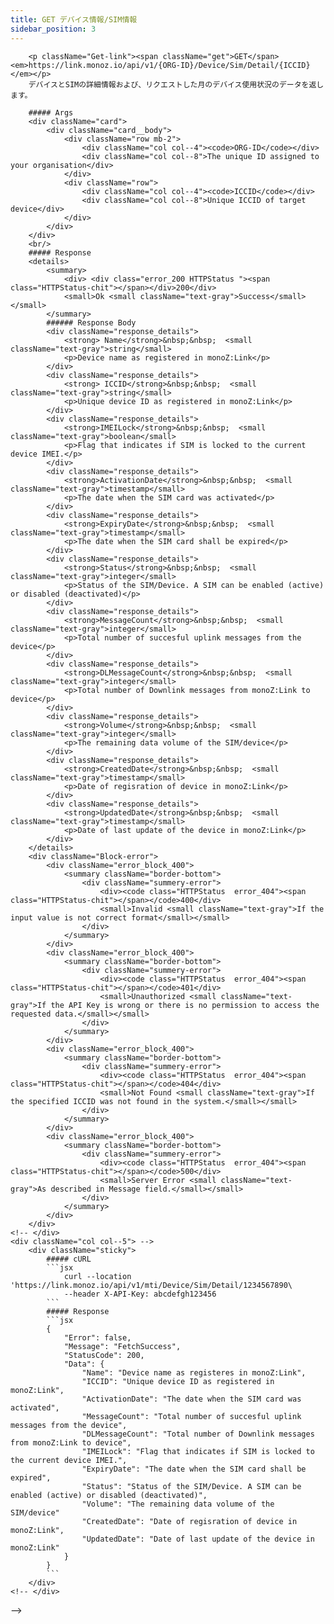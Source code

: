 ```yaml
---
title: GET デバイス情報/SIM情報
sidebar_position: 3
---
```


<!-- <div className="row">
    <div className="col col--7"> -->
        <p className="Get-link"><span className="get">GET</span> <em>https://link.monoz.io/api/v1/{ORG-ID}/Device/Sim/Detail/{ICCID}</em></p>
        デバイスとSIMの詳細情報および、リクエストした月のデバイス使用状況のデータを返します。
        
        ##### Args
        <div className="card">
            <div className="card__body">
                <div className="row mb-2">
                    <div className="col col--4"><code>ORG-ID</code></div>
                    <div className="col col--8">The unique ID assigned to your organisation</div>
                </div>
                <div className="row">
                    <div className="col col--4"><code>ICCID</code></div>
                    <div className="col col--8">Unique ICCID of target device</div>
                </div>
            </div>
        </div>
        <br/>
        ##### Response
        <details>
            <summary>
                <div> <div class="error_200 HTTPStatus "><span class="HTTPStatus-chit"></span></div>200</div>
                <small>Ok <small className="text-gray">Success</small></small>
            </summary>
            ###### Response Body
            <div className="response_details">
                <strong> Name</strong>&nbsp;&nbsp;  <small className="text-gray">string</small> 
                <p>Device name as registered in monoZ:Link</p>
            </div>
            <div className="response_details">
                <strong> ICCID</strong>&nbsp;&nbsp;  <small className="text-gray">string</small> 
                <p>Unique device ID as registered in monoZ:Link</p>
            </div>
            <div className="response_details">
                <strong>IMEILock</strong>&nbsp;&nbsp;  <small className="text-gray">boolean</small> 
                <p>Flag that indicates if SIM is locked to the current device IMEI.</p>
            </div>
            <div className="response_details">
                <strong>ActivationDate</strong>&nbsp;&nbsp;  <small className="text-gray">timestamp</small> 
                <p>The date when the SIM card was activated</p>
            </div>
            <div className="response_details">
                <strong>ExpiryDate</strong>&nbsp;&nbsp;  <small className="text-gray">timestamp</small> 
                <p>The date when the SIM card shall be expired</p>
            </div>
            <div className="response_details">
                <strong>Status</strong>&nbsp;&nbsp;  <small className="text-gray">integer</small> 
                <p>Status of the SIM/Device. A SIM can be enabled (active) or disabled (deactivated)</p>
            </div>
            <div className="response_details">
                <strong>MessageCount</strong>&nbsp;&nbsp;  <small className="text-gray">integer</small> 
                <p>Total number of succesful uplink messages from the device</p>
            </div>
            <div className="response_details">
                <strong>DLMessageCount</strong>&nbsp;&nbsp;  <small className="text-gray">integer</small> 
                <p>Total number of Downlink messages from monoZ:Link to device</p>
            </div>
            <div className="response_details">
                <strong>Volume</strong>&nbsp;&nbsp;  <small className="text-gray">integer</small> 
                <p>The remaining data volume of the SIM/device</p>
            </div>
            <div className="response_details">
                <strong>CreatedDate</strong>&nbsp;&nbsp;  <small className="text-gray">timestamp</small> 
                <p>Date of regisration of device in monoZ:Link</p>
            </div>
            <div className="response_details">
                <strong>UpdatedDate</strong>&nbsp;&nbsp;  <small className="text-gray">timestamp</small> 
                <p>Date of last update of the device in monoZ:Link</p>
            </div>
        </details> 
        <div className="Block-error">
            <div className="error_block_400">
                <summary className="border-bottom">
                    <div className="summery-error"> 
                        <div><code class="HTTPStatus  error_404"><span class="HTTPStatus-chit"></span></code>400</div>
                        <small>Invalid <small className="text-gray">If the input value is not correct format</small></small>
                    </div>
                </summary>
            </div>
            <div className="error_block_400">
                <summary className="border-bottom">
                    <div className="summery-error"> 
                        <div><code class="HTTPStatus  error_404"><span class="HTTPStatus-chit"></span></code>401</div>
                        <small>Unauthorized <small className="text-gray">If the API Key is wrong or there is no permission to access the requested data.</small></small>
                    </div>
                </summary>
            </div>
            <div className="error_block_400">
                <summary className="border-bottom">
                    <div className="summery-error"> 
                        <div><code class="HTTPStatus  error_404"><span class="HTTPStatus-chit"></span></code>404</div>
                        <small>Not Found <small className="text-gray">If the specified ICCID was not found in the system.</small></small>
                    </div>
                </summary>
            </div>
            <div className="error_block_400">
                <summary className="border-bottom">
                    <div className="summery-error"> 
                        <div><code class="HTTPStatus  error_404"><span class="HTTPStatus-chit"></span></code>500</div>
                        <small>Server Error <small className="text-gray">As described in Message field.</small></small>
                    </div>
                </summary>
            </div>
        </div>
    <!-- </div>
    <div className="col col--5"> -->
        <div className="sticky">
            ##### cURL
            ```jsx
                curl --location 'https://link.monoz.io/api/v1/mti/Device/Sim/Detail/1234567890\
                --header X-API-Key: abcdefgh123456
            ```
            ##### Response
            ```jsx
            {
                "Error": false,
                "Message": "FetchSuccess",
                "StatusCode": 200,
                "Data": {
                    "Name": "Device name as registeres in monoZ:Link",
                    "ICCID": "Unique device ID as registered in monoZ:Link",
                    "ActivationDate": "The date when the SIM card was activated",
                    "MessageCount": "Total number of succesful uplink messages from the device",
                    "DLMessageCount": "Total number of Downlink messages from monoZ:Link to device",
                    "IMEILock": "Flag that indicates if SIM is locked to the current device IMEI.",
                    "ExpiryDate": "The date when the SIM card shall be expired",
                    "Status": "Status of the SIM/Device. A SIM can be enabled (active) or disabled (deactivated)",
                    "Volume": "The remaining data volume of the SIM/device"
                    "CreatedDate": "Date of regisration of device in monoZ:Link",
                    "UpdatedDate": "Date of last update of the device in monoZ:Link"
                }
            }
            ```
        </div>
    <!-- </div>
</div> -->